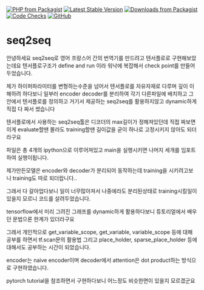 
[![PHP from Packagist](https://img.shields.io/packagist/php-v/rubix/ml.svg?style=flat&colorB=8892BF)](https://www.php.net/) [![Latest Stable Version](https://img.shields.io/packagist/v/rubix/ml.svg?style=flat&colorB=orange)](https://packagist.org/packages/rubix/ml) [![Downloads from Packagist](https://img.shields.io/packagist/dt/rubix/ml.svg?style=flat&colorB=red)](https://packagist.org/packages/rubix/ml) [![Code Checks](https://github.com/RubixML/ML/actions/workflows/ci.yml/badge.svg)](https://github.com/RubixML/ML/actions/workflows/ci.yml) [![GitHub](https://img.shields.io/github/license/RubixML/RubixML)](https://github.com/RubixML/ML/blob/master/LICENSE.md)

# seq2seq
안녕하세요 seq2seq로 영어 프랑스어 간의 번역기를 만드려고 텐서플로로 구현해보았는데요
텐서플로구조가 define and run 이라 워낙에 복잡해서 check point를 만들어두었습니다.

제가 하이퍼파라미터를 변형하는수준을 넘어서 텐서플로를 자유자재로 다루며 깊이 이해하려 하다보니
일부러 encoder decoder를 분리하여 각기 다른파일에 배치하고 그 안에서 텐서플로를 정의하고 
거기서 제공하는 seq2seq를 활용하지않고 dynamic하게 직접 다 짜서 썼습니다

텐서플로에서 사용하는 seq2seq툴은 디코더의 max길이가 정해져있던데
직접 짜보면 이게 evaluate할땐 몰라도 training할땐 길이값을 굳이 하나로 고정시키지 않아도 되더라구요

파일은 총 4개의 ipython으로 이루어져있고
main을 실행시키면 나머지 세개를 임포트하여 실행이됩니다.

제가만든모델은 encoder와 decoder가 분리되어 동작하는데
training을 시키려고보니 training도 따로 되더랍니다..

그래서 다 갈아업다보니 일이 너무많아져서
나중에라도 분리된상태로 training시킬일이 있을지 모르니 코드를 살려두었습니다.

tensorflow에서 미리 그려진 그래프를 dynamic하게 활용하다보니 튜토리얼에서 배우던 문법으론 한계가 있더라구요

그래서 개인적으로 get_variable_scope, get_variable, variable_scope 등에 대해 공부를 하면서
tf.scan문의 활용법 그리고 place_holder, sparse_place_holder 등에 대해서도 공부하는 시간이 되었습니다.

encoder는 naive encoder이며
decoder에서 attention은 dot product하는 방식으로 구현하였습니다.

pytorch tutorial을 참조하면서 구현하다보니 어느정도 비슷한면이 있을지 모르겠군요
